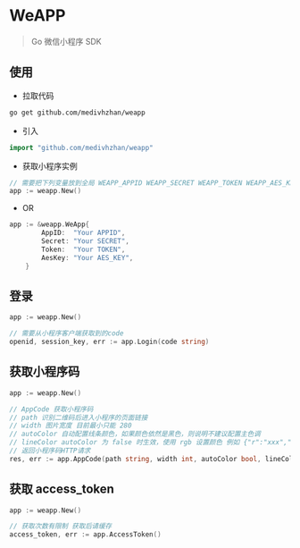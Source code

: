 # WeAPP

> Go 微信小程序 SDK

## 使用

- 拉取代码

```sh
go get github.com/medivhzhan/weapp
```

- 引入

```go
import "github.com/medivhzhan/weapp"
```

- 获取小程序实例

```go
// 需要把下列变量放到全局 WEAPP_APPID WEAPP_SECRET WEAPP_TOKEN WEAPP_AES_KEY
app := weapp.New()
```

- OR

```go
app := &weapp.WeApp{
        AppID:  "Your APPID",
        Secret: "Your SECRET",
        Token:  "Your TOKEN",
        AesKey: "Your AES_KEY",
    }
```

## 登录

```go
app := weapp.New()

// 需要从小程序客户端获取到的code
openid, session_key, err := app.Login(code string)
```

## 获取小程序码

```go
app := weapp.New()

// AppCode 获取小程序码
// path 识别二维码后进入小程序的页面链接
// width 图片宽度 目前最小只能 280
// autoColor 自动配置线条颜色，如果颜色依然是黑色，则说明不建议配置主色调
// lineColor autoColor 为 false 时生效，使用 rgb 设置颜色 例如 {"r":"xxx","g":"xxx","b":"xxx"},十进制表示
// 返回小程序码HTTP请求
res, err := app.AppCode(path string, width int, autoColor bool, lineColor string)
```

## 获取 access_token

```go
app := weapp.New()

// 获取次数有限制 获取后请缓存
access_token, err := app.AccessToken()
```